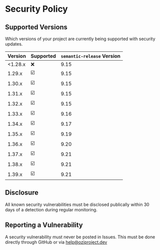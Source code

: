 # Security Policy

## Supported Versions

Which versions of your project are
currently being supported with security updates.

| Version | Supported          | ``semantic-release`` Version |
| ------- | ------------------ | -----------------------------|
| <1.28.x  | ❌                 | 9.15                         |
| 1.29.x  | ☑️                 | 9.15                         |
| 1.30.x  | ☑️                 | 9.15                         |
| 1.31.x  | ☑️                 | 9.15                         |
| 1.32.x  | ☑️                 | 9.15                         |
| 1.33.x  | ☑️                 | 9.16                         |
| 1.34.x  | ☑️                 | 9.17                         |
| 1.35.x  | ☑️                 | 9.19                         |
| 1.36.x  | ☑️                 | 9.20                         |
| 1.37.x  | ☑️                 | 9.21                         |
| 1.38.x  | ☑️                 | 9.21                         |
| 1.39.x  | ☑️                 | 9.21                         |

## Disclosure

All known security vulnerabilities must be disclosed publically within 30 days of a detection during regular monitoring.

## Reporting a Vulnerability

A security vulnerability must never be posted in Issues.
This must be done directly through GitHub or via help@oziproject.dev

